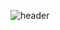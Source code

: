 ![header](https://capsule-render.vercel.app/api?type=waving&color=auto&customColorList=6&height=300&section=header&text=capsule%20render&fontSize=90)

